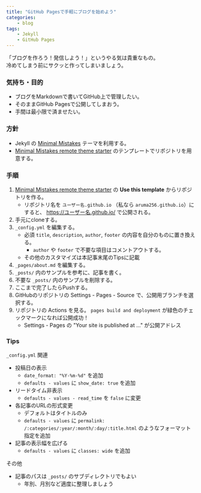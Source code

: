 ```yaml
---
title: "GitHub Pagesで手軽にブログを始めよう"
categories:
    - blog
tags:
    - Jekyll
    - GitHub Pages
---
```


「ブログを作ろう！発信しよう！」というやる気は貴重なもの。  
冷めてしまう前にサクッと作ってしまいましょう。

### 気持ち・目的

* ブログをMarkdownで書いてGitHub上で管理したい。
* そのままGitHub Pagesで公開してしまおう。
* 手間は最小限で済ませたい。

### 方針

* Jekyll の [Minimal Mistakes](https://mmistakes.github.io/minimal-mistakes/) テーマを利用する。
* [Minimal Mistakes remote theme starter](https://github.com/mmistakes/mm-github-pages-starter) のテンプレートでリポジトリを用意する。

### 手順

1. [Minimal Mistakes remote theme starter](https://github.com/mmistakes/mm-github-pages-starter) の **Use this template** からリポジトリを作る。
    * リポジトリ名を `ユーザー名.github.io` （私なら `aruma256.github.io`）にすると、 https://ユーザー名.github.io/ で公開される。
1. 手元にcloneする。
1. `_config.yml` を編集する。
    * 必須 `title`, `description`, `author`, `footer` の内容を自分のものに置き換える。
        * `author` や `footer` で不要な項目はコメントアウトする。
    * その他のカスタマイズは本記事末尾のTipsに記載
1. `_pages/about.md` を編集する。
1. `_posts/` 内のサンプルを参考に、記事を書く。
1. 不要な `_posts/` 内のサンプルを削除する。
1. ここまで完了したらPushする。
1. GitHubのリポジトリの Settings - Pages - Source で、公開用ブランチを選択する。
1. リポジトリの Actions を見る。 `pages build and deployment` が緑色のチェックマークになれば公開成功！
    * Settings - Pages の "Your site is published at ..." が公開アドレス

### Tips

`_config.yml` 関連

* 投稿日の表示
    * `date_format: "%Y-%m-%d"` を追加
    * `defaults - values` に `show_date: true` を追加
* リードタイム非表示
    * `defaults - values - read_time` を `false` に変更
* 各記事のURLの形式変更
    * デフォルトはタイトルのみ
    * `defaults - values` に `permalink: /:categories/:year/:month/:day/:title.html` のようなフォーマット指定を追加
* 記事の表示幅を広げる
    * `defaults - values` に `classes: wide` を追加

その他

* 記事のパスは `_posts/` のサブディレクトリでもよい
    * 年別、月別など適度に整理しましょう
